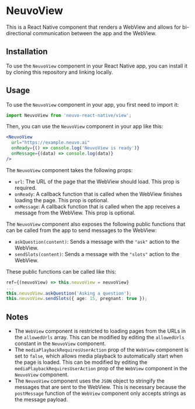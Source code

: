 # NeuvoView

This is a React Native component that renders a WebView and allows for bi-directional communication between the app and the WebView.

## Installation

To use the `NeuvoView` component in your React Native app, you can install it by cloning this repository and linking locally.

## Usage

To use the `NeuvoView` component in your app, you first need to import it:

```typescript
import NeuvoView from 'neuvo-react-native/view';
```

Then, you can use the `NeuvoView` component in your app like this:

```jsx
<NeuvoView
  url="https://example.neuvo.ai"
  onReady={() => console.log('NeuvoView is ready')}
  onMessage={(data) => console.log(data)}
/>
```

The `NeuvoView` component takes the following props:

- `url`: The URL of the page that the WebView should load. This prop is required.
- `onReady`: A callback function that is called when the WebView finishes loading the page. This prop is optional.
- `onMessage`: A callback function that is called when the app receives a message from the WebView. This prop is optional.

The `NeuvoView` component also exposes the following public functions that can be called from the app to send messages to the WebView:

- `askQuestion(content)`: Sends a message with the `"ask"` action to the WebView.
- `sendSlots(content)`: Sends a message with the `"slots"` action to the WebView.

These public functions can be called like this:

```typescript
ref={(neuvoView) => this.neuvoView = neuvoView}
...
this.neuvoView.askQuestion('Asking a question');
this.neuvoView.sendSlots({ age: 15, pregnant: true });
```

## Notes

- The `WebView` component is restricted to loading pages from the URLs in the `allowedUrls` array. This can be modified by editing the `allowedUrls` constant in the `NeuvoView` component.
- The `mediaPlaybackRequiresUserAction` prop of the `WebView` component is set to `false`, which allows media playback to automatically start when the page is loaded. This can be modified by editing the `mediaPlaybackRequiresUserAction` prop of the `WebView` component in the `NeuvoView` component.
- The `NeuvoView` component uses the `JSON` object to stringify the messages that are sent to the WebView. This is necessary because the `postMessage` function of the `WebView` component only accepts strings as the message payload.


